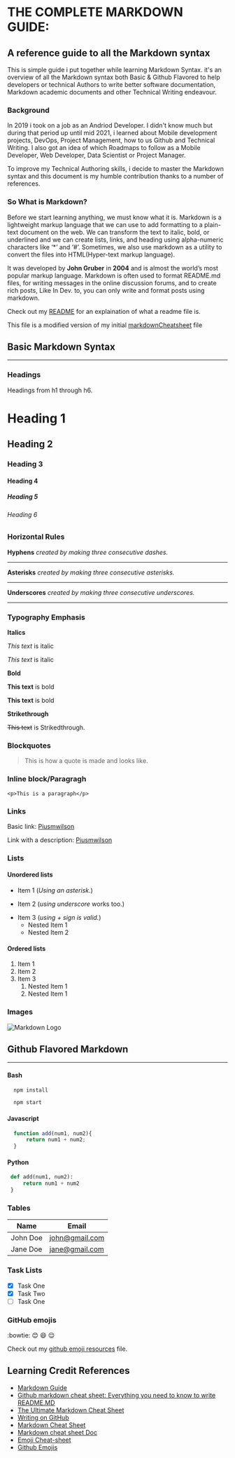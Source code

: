 # **THE COMPLETE MARKDOWN GUIDE:** 
## **A reference guide to all the Markdown syntax**
This is simple guide i put together while learning Markdown Syntax. it's an overview of all the Markdown syntax both Basic & Github Flavored to help developers or technical Authors to write better software documentation, Markdown academic documents and other Technical Writing endeavour.

### **Background**
In 2019 i took on a job as an Andriod Developer. I didn't know much but during that period up until mid 2021, i learned about Mobile development projects, DevOps, Project Management, how to us Github and Technical Writing. I also got an idea of which Roadmaps to follow as a Mobile Developer, Web Developer, Data Scientist or Project Manager.

To improve my Technical Authoring skills, i decide to master the Markdown syntax and this document is my humble contribution thanks to a number of references.

### **So What is Markdown?**
Before we start learning anything, we must know what it is. Markdown is a lightweight markup language that we can use to add formatting to a plain-text document on the web. We can transform the text to italic, bold, or underlined and we can create lists, links, and heading using alpha-numeric characters like ‘*’ and ‘#’. Sometimes, we also use markdown as a utility to convert the files into HTML(Hyper-text markup language).

It was developed by **John Gruber** in **2004** and is almost the world’s most popular markup language. Markdown is often used to format README.md files, for writing messages in the online discussion forums, and to create rich posts, Like In Dev. to, you can only write and format posts using markdown. 

Check out my [README](https://github.com/piusmnwilson/markdown/blob/main/README.md) for an explaination of what a readme file is. 

This file is a modified version of my initial [markdownCheatsheet](https://github.com/piusmnwilson/markdown/blob/main/markdownCheatsheet.md) file 

## **Basic Markdown Syntax**
---

<!-- Headings --> 
### **Headings**
Headings from h1 through h6.
# Heading 1
## Heading 2
### Heading 3
#### Heading 4
##### Heading 5
###### Heading 6

<!-- Horizontal Rule -->
### **Horizontal Rules**

**Hyphens** *created by making three consecutive dashes.*

---
**Asterisks** *created by making three consecutive asterisks.*

***

**Underscores** *created by making three consecutive underscores.*
___

### **Typography Emphasis** 
<!-- Italics -->
**Italics**

*This text* is italic

_This text_ is italic

<!-- Strong -->
**Bold**

**This text** is bold

__This text__ is bold

<!-- Strikethrough -->
**Strikethrough**

~~This text~~ is Strikedthrough.


<!-- Blockquote -->
### **Blockquotes**
>This is how a quote is made and looks like.

<!-- Inline code block -->  
### **Inline block/Paragragh**
`<p>This is a paragraph</p>`

<!-- Links -->
### **Links**

Basic link:
[Piusmwilson](https://piusmwilson.com)

Link with a description:
[Piusmwilson](https://piusmwilson.com "Pius Muhumuza Personal Website")

<!-- UL & OL -->
### **Lists**

#### **Unordered lists**
* Item 1 (*Using an asterisk.*)
- Item 2 (*using underscore* works too.)
+ Item 3 (*using + sign is valid.*)
  * Nested Item 1
  * Nested Item 2

#### **Ordered lists** 
1. Item 1
1. Item 2
1. Item 3
   1. Nested Item 1
   1. Nested Item 1

<!-- images -->
### **Images**
![Markdown Logo](https://markdown-here.com/img/icon256.png)


## **Github Flavored Markdown**
----

<!-- Github Markdown -->

<!-- Code Blocks -->
#### **Bash**
```bash
  npm install

  npm start
  ```
  #### **Javascript**
  ```javascript
    function add(num1, num2){
        return num1 + num2;
    }
  ```  
#### **Python**
   ```python
    def add(num1, num2):
        return num1 + num2
    }
  ``` 

  <!-- Tables -->
  ### **Tables**
  | Name     | Email          |
  | -------- | -------------- |
  | John Doe | john@gmail.com |
  | Jane Doe | jane@gmail.com |

<!-- Task Lists-->
### **Task Lists**
* [x] Task One
* [x] Task Two
* [ ] Task One

### **GitHub emojis**

:bowtie: :blush: :smile: :relieved:

Check out my [github emoji resources](https://github.com/piusmnwilson/markdown/blob/70409c3a2af679fa1cf24910879dc3e1c6ad0f83/github-markdown-emojis.md) file.
## **Learning Credit References**
* [Markdown Guide](https://www.markdownguide.org/)
* [Github markdown cheat sheet: Everything you need to know to write README.MD](https://dev.to/sameerkatija/github-markdown-cheat-sheet-everything-you-need-to-know-to-write-readme-md-2eca)
* [The Ultimate Markdown Cheat Sheet](https://towardsdatascience.com/the-ultimate-markdown-cheat-sheet-3d3976b31a0)
* [Writing on GitHub](https://docs.github.com/en/get-started/writing-on-github)
* [Markdown Cheat Sheet](https://www.interviewbit.com/markdown-cheat-sheet/)
* [Markdown cheat sheet Doc](https://enterprise.github.com/downloads/en/markdown-cheatsheet.pdf)
* [Emoji Cheat-sheet](https://github.com/ikatyang/emoji-cheat-sheet)
* [Github Emojis](https://gist.github.com/rxaviers/7360908)